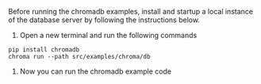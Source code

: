 Before running the chromadb examples, install and startup a local instance of the database server by following the instructions below.

1. Open a new terminal and run the following commands
```
pip install chromadb
chroma run --path src/examples/chroma/db
```

1. Now you can run the chromadb example code
